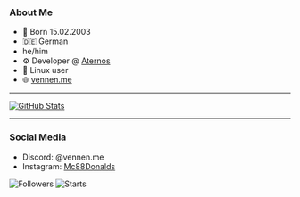### About Me
- 🎂 Born 15.02.2003
- 🇩🇪 German
- he/him
- ⚙️ Developer @ [Aternos](https://aternos.org) 
- 🐧 Linux user
- 🌐 [vennen.me](https://vennen.me)
---

[![GitHub Stats](https://github-readme-stats.vercel.app/api?username=JulianVennen&hide=stars&show_icons=true&theme=tokyonight)](https://github.com/anuraghazra/github-readme-stats)

---

### Social Media
- Discord: @vennen.me
- Instagram: [Mc88Donalds](https://www.instagram.com/mc88donalds/)

![Followers](https://img.shields.io/github/followers/JulianVennen?style=social)
![Starts](https://img.shields.io/github/stars/JulianVennen?affiliations=OWNER%2CCOLLABORATOR&style=social)
